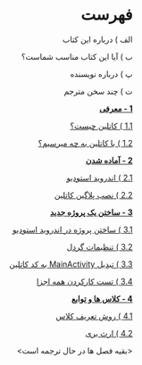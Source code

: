 <div dir="rtl">

# فهرست

الف ) درباره این کتاب

ب ) آیا این کتاب مناسب شماست؟

پ ) درباره نویسنده

ت ) چند سخن مترجم

**[1 - معرفی](./introduction/README.md)**

[1.1 )‌ کاتلین چیست؟](/introduction/README.md#%DA%A9%D8%A7%D8%AA%D9%84%DB%8C%D9%86-%DA%86%DB%8C%D8%B3%D8%AA)

[1.2 ) با کاتلین به چه میرسیم؟](./introduction/README.md#با-کاتلین-به-چه-میرسیم)

**[2 - آماده شدن](./getting-ready/README.md)**

[2.1 ) اندروید استودیو](./android-studio/README.md)

[2.2 ) نصب پلاگین کاتلین](./install-kotlin-plugin/README.md)

**[3 - ساختن یک پروژه جدید](./creating-a-new-project/README.md)**

[3.1 ) ساختن پروژه در اندروید استودیو](./creating-the-project-in-android-studio/README.md)

[3.2 ) تنظیمات گردل](./configure-gradle/README.md)

[3.3 ) تبدیل MainActivity به کد کاتلین](./convert-mainactivity-to-kotlin-code/README.md)

[3.4 ) تست کارکردن همه اجزا](./test-that-every-thing-works/README.md)

**[4 - کلاس ها و توابع](./classes-and-functions/README.md)**

[4.1 ) روش تعریف کلاس](./how-to-declare-a-class/README.md)

[4.2 ) ارث بری](./class-inheritance/README.md)



<بقیه فصل ها در حال ترجمه است>
